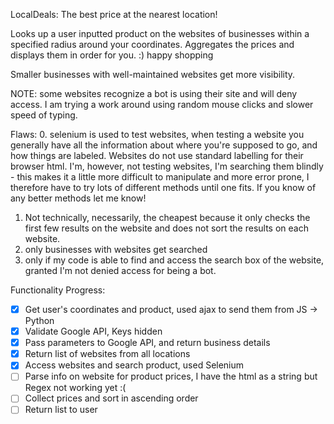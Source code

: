 LocalDeals: The best price at the nearest location! 

Looks up a user inputted product on the websites of businesses within a specified radius around your coordinates.
Aggregates the prices and displays them in order for you. 
:) happy shopping

Smaller businesses with well-maintained websites get more visibility. 


NOTE: some websites recognize a bot is using their site and will deny access.
I am trying a work around using random mouse clicks and slower speed of typing. 

Flaws:
0. selenium is used to test websites, when testing a website you generally have all the information about where you're supposed to go, and how things are labeled. Websites do not use standard labelling for their browser html. I'm, however, not testing websites, I'm searching them blindly - this makes it a little more difficult to manipulate and more error prone, I therefore have to try lots of different methods until one fits. If you know of any better methods let me know!
1. Not technically, necessarily, the cheapest because it only checks the first few results on the website and does not sort the results on each website. 
2. only businesses with websites get searched
3. only if my code is able to find and access the search box of the website, granted I'm not denied access for being a bot. 


Functionality Progress:
- [x] Get user's coordinates and product, used ajax to send them from JS -> Python
- [x] Validate Google API, Keys hidden
- [x] Pass parameters to Google API, and return business details
- [x] Return list of websites from all locations
- [x] Access websites and search product, used Selenium
- [ ] Parse info on website for product prices, I have the html as a string but Regex not working yet :(
- [ ] Collect prices and sort in ascending order
- [ ] Return list to user
